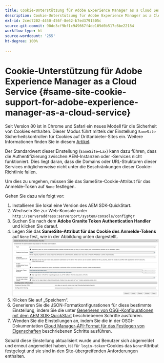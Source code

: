 ```yaml
---
title: Cookie-Unterstützung für Adobe Experience Manager as a Cloud Service
description: Cookie-Unterstützung für Adobe Experience Manager as a Cloud Service
exl-id: 2cec7202-4450-456f-8e62-b7ed3791505c
source-git-commit: 90de3cf9bf1c949667f4de109d0b517c6be22184
workflow-type: ht
source-wordcount: '255'
ht-degree: 100%

---
```


# Cookie-Unterstützung für Adobe Experience Manager as a Cloud Service {#same-site-cookie-support-for-adobe-experience-manager-as-a-cloud-service}

Seit Version 80 ist in Chrome und Safari ein neues Modell für die Sicherheit von Cookies enthalten. Dieser Modus führt mittels der Einstellung `SameSite` Sicherheitskontrollen für Cookies auf Drittanbieter-Sites ein. Weitere Informationen finden Sie in diesem [Artikel](https://web.dev/samesite-cookies-explained/).

Der Standardwert dieser Einstellung (`SameSite=Lax`) kann dazu führen, dass die Authentifizierung zwischen AEM-Instanzen oder -Services nicht funktioniert. Dies liegt daran, dass die Domains oder URL-Strukturen dieser Services möglicherweise nicht unter die Beschränkungen dieser Cookie-Richtlinie fallen.

Um dies zu umgehen, müssen Sie das SameSite-Cookie-Attribut für das Anmelde-Token auf `None` festlegen.

Gehen Sie dazu wie folgt vor:

1. Installieren Sie lokal eine Version des AEM SDK-QuickStart.
1. Wechseln Sie zur Web-Konsole unter `http://serveraddress:serverport/system/console/configMgr`
1. Suchen Sie nach dem **Adobe Granite Token Authentication Handler** und klicken Sie darauf.
1. Legen Sie das **SameSite-Attribut für das Cookie des Anmelde-Tokens** auf `None` fest, wie in der Abbildung unten dargestellt.
   ![samesite](/help/security/assets/samesite1.png)
1. Klicken Sie auf „Speichern“.
1. Generieren Sie die JSON-Formatkonfigurationen für diese bestimmte Einstellung, indem Sie die unter [Generieren von OSGi-Konfigurationen mit dem AEM SDK-QuickStart](/help/implementing/deploying/configuring-osgi.md#generating-osgi-configurations-using-the-aem-sdk-quickstart) beschriebenen Schritte ausführen.
1. Wenden Sie die Einstellungen an, indem Sie die in der OSGI-Dokumentation [Cloud Manager-API-Format für das Festlegen von Eigenschaften](/help/implementing/deploying/configuring-osgi.md#cloud-manager-api-format-for-setting-properties) beschriebenen Schritte ausführen.

Sobald diese Einstellung aktualisiert wurde und Benutzer sich abgemeldet und erneut angemeldet haben, ist für `login-token`-Cookies das `None`-Attribut festgelegt und sie sind in den Site-übergreifenden Anforderungen enthalten.
